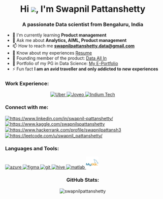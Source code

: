 <h1 align="center">Hi <img src="https://media.giphy.com/media/hvRJCLFzcasrR4ia7z/giphy.gif" width="30px">, I'm Swapnil Pattanshetty</h1>
<h3 align="center">A passionate Data scientist from Bengaluru, India</h3>

- 🌱 I'm currently learning **Product management**  
- 💬 Ask me about **Analytics, AIML, Product management**  
- 📫 How to reach me **swapnilpattanshetty.data@gmail.com**  
- 📄 Know about my experiences [Resume](https://drive.google.com/file/d/1BAdUQNFgM5kvWFiYOAAeiW6g77uqWIJ7/view?usp=sharing)  
- 🔗 Founding member of the product: [Data All In](https://dataallin.in/)  
- 💼 Portfolio of my PG in Data Science: [My E-Portfolio](https://eportfolio.mygreatlearning.com/swapnil-pattanshetty)  
- ⚡ Fun fact **I am an avid traveller and only addicted to new experiences**  

<h3 align="left">Work Experience:</h3>
<p align="center">
  <a href="https://www.uber.com/" target="_blank" rel="noreferrer">
    <img src="https://i.ibb.co/bjTNCcDv/Uber-thumbnail.png" alt="Uber" width="150" height="80"/>
  </a>
  <a href="https://www.joveo.com/" target="_blank" rel="noreferrer">
    <img src="https://i.ibb.co/V016BGr1/Whats-App-Image-2025-03-08-at-18-29-00-fb27fb21.jpg" alt="Joveo" width="150" height="80"/>
  </a>
  <a href="https://www.indiumsoft.com/" target="_blank" rel="noreferrer">
    <img src="https://i.ibb.co/ZzwGjkf2/indium.png" alt="Indium Tech" width="150" height="80"/>
  </a>
</p>

<h3 align="left">Connect with me:</h3>
<p align="left">
  <a href="https://linkedin.com/in/swapnil-pattanshetty" target="blank"><img align="center" src="https://raw.githubusercontent.com/rahuldkjain/github-profile-readme-generator/master/src/images/icons/Social/linked-in-alt.svg" alt="https://www.linkedin.com/in/swapnil-pattanshetty/" height="30" width="40" /></a>
  <a href="https://www.kaggle.com/swapnilspattanshetty" target="blank"><img align="center" src="https://raw.githubusercontent.com/rahuldkjain/github-profile-readme-generator/master/src/images/icons/Social/kaggle.svg" alt="https://www.kaggle.com/swapnilspattanshetty" height="30" width="40" /></a>
  <a href="https://www.hackerrank.com/profile/swapnilpattansh3" target="blank"><img align="center" src="https://raw.githubusercontent.com/rahuldkjain/github-profile-readme-generator/master/src/images/icons/Social/hackerrank.svg" alt="https://www.hackerrank.com/profile/swapnilpattansh3" height="30" width="40" /></a>
  <a href="https://leetcode.com/u/swapnil_pattanshetty/" target="blank"><img align="center" src="https://raw.githubusercontent.com/rahuldkjain/github-profile-readme-generator/master/src/images/icons/Social/leet-code.svg" alt="https://leetcode.com/u/swapnil_pattanshetty/" height="30" width="40" /></a>
</p>

<h3 align="left">Languages and Tools:</h3>
<p align="left">
  <a href="https://azure.microsoft.com/en-in/" target="_blank" rel="noreferrer"> <img src="https://www.vectorlogo.zone/logos/microsoft_azure/microsoft_azure-icon.svg" alt="azure" width="40" height="40"/> </a>
  <a href="https://www.figma.com/" target="_blank" rel="noreferrer"> <img src="https://www.vectorlogo.zone/logos/figma/figma-icon.svg" alt="figma" width="40" height="40"/> </a>
  <a href="https://git-scm.com/" target="_blank" rel="noreferrer"> <img src="https://www.vectorlogo.zone/logos/git-scm/git-scm-icon.svg" alt="git" width="40" height="40"/> </a>
  <a href="https://hive.apache.org/" target="_blank" rel="noreferrer"> <img src="https://www.vectorlogo.zone/logos/apache_hive/apache_hive-icon.svg" alt="hive" width="40" height="40"/> </a>
  <a href="https://www.mathworks.com/" target="_blank" rel="noreferrer"> <img src="https://upload.wikimedia.org/wikipedia/commons/2/21/Matlab_Logo.png" alt="matlab" width="40" height="40"/> </a>
  <a href="https://www.mysql.com/" target="_blank" rel="noreferrer"> <img src="https://raw.githubusercontent.com/devicons/devicon/master/icons/mysql/mysql-original-wordmark.svg" alt="mysql" width="40" height="40"/> </a>
</p>

<h3 align="center">GitHub Stats:</h3>
<p align="center">
  <img align="center" src="https://github-readme-stats.vercel.app/api/top-langs?username=swapnilpattanshetty&show_icons=true&locale=en&layout=compact" alt="swapnilpattanshetty" />
</p>
